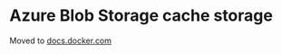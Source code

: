 # Azure Blob Storage cache storage

Moved to [docs.docker.com](https://docs.docker.com/build/building/cache/backends/azblob)
